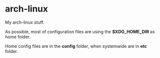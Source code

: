 arch-linux
==========

My arch-linux stuff.

As possible, most of configuration files are using the **$XDG_HOME_DIR** as home folder. 

Home config files are in the **config** folder, when systemwide are in **etc** folder.


